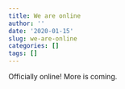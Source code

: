 ```yaml
---
title: We are online
author: ''
date: '2020-01-15'
slug: we-are-online
categories: []
tags: []
---
```


Officially online! More is coming. 